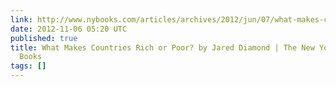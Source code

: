 ```yaml
---
link: http://www.nybooks.com/articles/archives/2012/jun/07/what-makes-countries-rich-or-poor/?pagination=false
date: 2012-11-06 05:20 UTC
published: true
title: What Makes Countries Rich or Poor? by Jared Diamond | The New York Review of
  Books
tags: []
---
```



